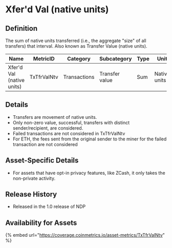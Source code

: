 # Xfer'd Val (native units)

## Definition

The sum of native units transferred (i.e., the aggregate "size" of all transfers) that interval. Also known as Transfer Value (native units).

| Name                      | MetricID    | Category     | Subcategory    | Type | Unit         | Interval      |
| ------------------------- | ----------- | ------------ | -------------- | ---- | ------------ | ------------- |
| Xfer'd Val (native units) | TxTfrValNtv | Transactions | Transfer value | Sum  | Native units | 1 day, 1 hour |

## Details

* Transfers are movement of native units.
* Only non-zero value, successful, transfers with distinct sender/recipient, are considered.
* Failed transactions are not considered in TxTfrValNtv
* For ETH, the fees sent from the original sender to the miner for the failed transaction are not considered

## Asset-Specific Details

* For assets that have opt-in privacy features, like ZCash, it only takes the non-private activity.

## Release History

* Released in the 1.0 release of NDP

## Availability for Assets

{% embed url="https://coverage.coinmetrics.io/asset-metrics/TxTfrValNtv" %}
